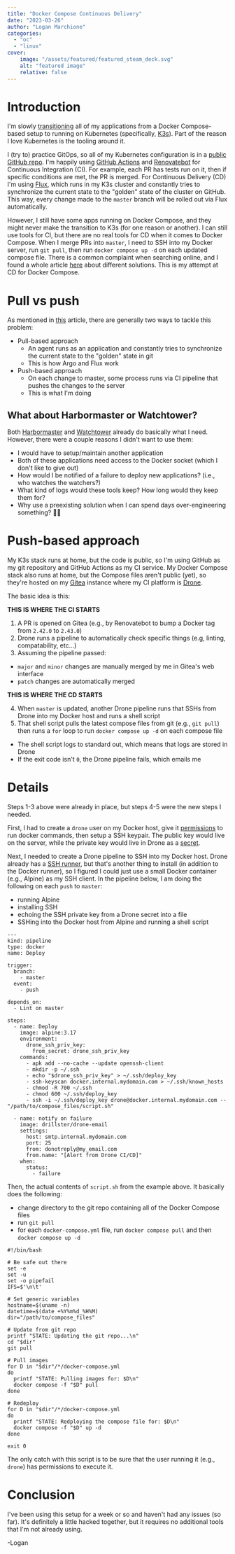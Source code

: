```yaml
---
title: "Docker Compose Continuous Delivery"
date: "2023-03-26"
author: "Logan Marchione"
categories:
  - "oc"
  - "linux"
cover:
    image: "/assets/featured/featured_steam_deck.svg"
    alt: "featured image"
    relative: false
---
```


# Introduction

I'm slowly [transitioning](/2022/12/k3s-cluster-updates/) all of my applications from a Docker Compose-based setup to running on Kubernetes (specifically, [K3s](https://k3s.io/)). Part of the reason I love Kubernetes is the tooling around it.

I (try to) practice GitOps, so all of my Kubernetes configuration is in a [public GitHub repo](https://github.com/loganmarchione/k8s_homelab). I'm happily using [GitHub Actions](https://github.com/features/actions) and [Renovatebot](https://github.com/renovatebot/renovate) for Continuous Integration (CI). For example, each PR has tests run on it, then if specific conditions are met, the PR is merged. For Continuous Delivery (CD) I'm using [Flux](https://fluxcd.io/flux/), which runs in my K3s cluster and constantly tries to synchronize the current state to the "golden" state of the cluster on GitHub. This way, every change made to the `master` branch will be rolled out via Flux automatically.

However, I still have some apps running on Docker Compose, and they might never make the transition to K3s (for one reason or another). I can still use tools for CI, but there are no real tools for CD when it comes to Docker Compose. When I merge PRs into `master`, I need to SSH into my Docker server, run `git pull`, then run `docker compose up -d` on each updated compose file. There is a common complaint when searching online, and I found a whole article [here](https://www.augmentedmind.de/2022/03/20/continuous-deployment-with-docker/) about different solutions. This is my attempt at CD for Docker Compose.

# Pull vs push

As mentioned in [this](https://www.augmentedmind.de/2022/03/20/continuous-deployment-with-docker/) article, there are generally two ways to tackle this problem:

- Pull-based approach
  - An agent runs as an application and constantly tries to synchronize the current state to the "golden" state in git
  - This is how Argo and Flux work
- Push-based approach 
  - On each change to master, some process runs via CI pipeline that pushes the changes to the server
  - This is what I'm doing

## What about Harbormaster or Watchtower?

Both [Harbormaster](https://gitlab.com/stavros/harbormaster) and [Watchtower](https://github.com/containrrr/watchtower) already do basically what I need. However, there were a couple reasons I didn't want to use them:

- I would have to setup/maintain another application
- Both of these applications need access to the Docker socket (which I don't like to give out)
- How would I be notified of a failure to deploy new applications? (i.e., who watches the watchers?)
- What kind of logs would these tools keep? How long would they keep them for?
- Why use a preexisting solution when I can spend days over-engineering something? :man_shrugging:

# Push-based approach

My K3s stack runs at home, but the code is public, so I'm using GitHub as my git repository and GitHub Actions as my CI service. My Docker Compose stack also runs at home, but the Compose files aren't public (yet), so they're hosted on my [Gitea](https://gitea.io/) instance where my CI platform is [Drone](https://www.drone.io/).

The basic idea is this:

**THIS IS WHERE THE CI STARTS**

1. A PR is opened on Gitea (e.g., by Renovatebot to bump a Docker tag from `2.42.0` to `2.43.0`)
2. Drone runs a pipeline to automatically check specific things (e.g, linting, compatability, etc...)
3. Assuming the pipeline passed:
  - `major` and `minor` changes are manually merged by me in Gitea's web interface
  - `patch` changes are automatically merged

**THIS IS WHERE THE CD STARTS**

4. When `master` is updated, another Drone pipeline runs that SSHs from Drone into my Docker host and runs a shell script
5. That shell script pulls the latest compose files from git (e.g., `git pull`) then runs a `for` loop to run `docker compose up -d` on each compose file
  - The shell script logs to standard out, which means that logs are stored in Drone
  - If the exit code isn't `0`, the Drone pipeline fails, which emails me

# Details

Steps 1-3 above were already in place, but steps 4-5 were the new steps I needed.

First, I had to create a `drone` user on my Docker host, give it [permissions](https://docs.docker.com/engine/install/linux-postinstall/#manage-docker-as-a-non-root-user) to run docker commands, then setup a SSH keypair. The public key would live on the server, while the private key would live in Drone as a [secret](https://docs.drone.io/secret/).

Next, I needed to create a Drone pipeline to SSH into my Docker host. Drone already has a [SSH runner](https://github.com/drone-runners/drone-runner-ssh), but that's another thing to install (in addition to the Docker runner), so I figured I could just use a small Docker container (e.g., Alpine) as my SSH client. In the pipeline below, I am doing the following on each `push` to `master`:

- running Alpine
- installing SSH
- echoing the SSH private key from a Drone secret into a file
- SSHing into the Docker host from Alpine and running a shell script


```
---
kind: pipeline
type: docker
name: Deploy

trigger:
  branch:
    - master
  event:
    - push

depends_on:
  - Lint on master

steps:
  - name: Deploy
    image: alpine:3.17
    environment:
      drone_ssh_priv_key:
        from_secret: drone_ssh_priv_key
    commands:
      - apk add --no-cache --update openssh-client
      - mkdir -p ~/.ssh
      - echo "$drone_ssh_priv_key" > ~/.ssh/deploy_key
      - ssh-keyscan docker.internal.mydomain.com > ~/.ssh/known_hosts
      - chmod -R 700 ~/.ssh
      - chmod 600 ~/.ssh/deploy_key
      - ssh -i ~/.ssh/deploy_key drone@docker.internal.mydomain.com -- "/path/to/compose_files/script.sh"

  - name: notify on failure
    image: drillster/drone-email
    settings:
      host: smtp.internal.mydomain.com
      port: 25
      from: donotreply@my_email.com
      from.name: "[Alert from Drone CI/CD]"
    when:
      status:
        - failure
```

Then, the actual contents of `script.sh` from the example above. It basically does the following:

- change directory to the git repo containing all of the Docker Compose files
- run `git pull`
- for each `docker-compose.yml` file, run `docker compose pull` and then `docker compose up -d`

```
#!/bin/bash

# Be safe out there
set -e
set -u
set -o pipefail
IFS=$'\n\t'

# Set generic variables
hostname=$(uname -n)
datetime=$(date +%Y%m%d_%H%M)
dir="/path/to/compose_files"

# Update from git repo
printf "STATE: Updating the git repo...\n"
cd "$dir"
git pull

# Pull images
for D in "$dir"/*/docker-compose.yml
do
  printf "STATE: Pulling images for: $D\n"
  docker compose -f "$D" pull
done

# Redeploy
for D in "$dir"/*/docker-compose.yml
do
  printf "STATE: Redploying the compose file for: $D\n"
  docker compose -f "$D" up -d
done

exit 0
```

The only catch with this script is to be sure that the user running it (e.g., `drone`) has permissions to execute it.

# Conclusion

I've been using this setup for a week or so and haven't had any issues (so far). It's definitely a little hacked together, but it requires no additional tools that I'm not already using.

\-Logan